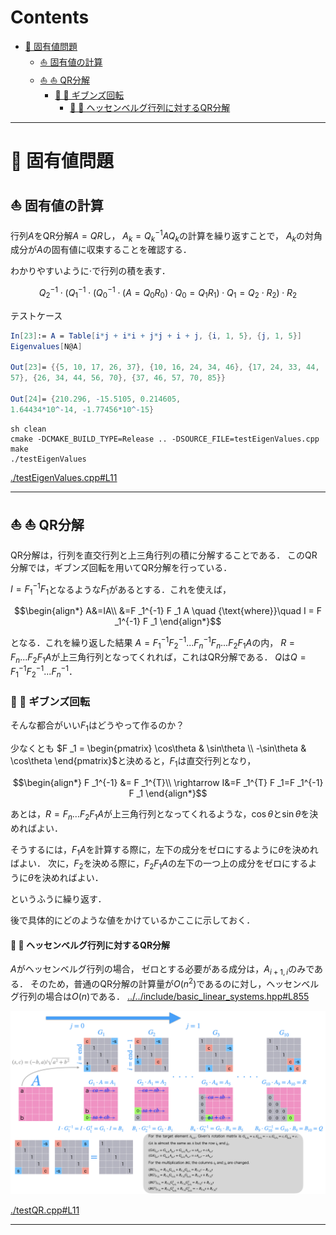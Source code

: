 # Contents
- [🐋 固有値問題](#🐋-固有値問題)
    - [⛵ 固有値の計算](#⛵-固有値の計算)
    - [⛵ ⛵ QR分解](#⛵-⛵-QR分解)
        - [🪼 🪼 ギブンズ回転](#🪼-🪼-ギブンズ回転)
            - [🪸 🪸 ヘッセンベルグ行列に対するQR分解](#🪸-🪸-ヘッセンベルグ行列に対するQR分解)


---
# 🐋 固有値問題 

## ⛵ 固有値の計算 

行列$`A`$をQR分解$`A=QR`$し，
$`A _k = Q _k^{-1} A Q _k`$の計算を繰り返すことで，
$`A _k`$の対角成分が$`A`$の固有値に収束することを確認する．

わかりやすいように$`\cdot`$で行列の積を表す．

```math
Q _2^{-1} \cdot (Q _1^{-1} \cdot (Q _0^{-1} \cdot (A = Q _0R _0) \cdot Q _0=Q _1R _1) \cdot Q _1=Q _2 \cdot R _2) \cdot R _2
```

テストケース

```Mathematica
In[23]:= A = Table[i*j + i*i + j*j + i + j, {i, 1, 5}, {j, 1, 5}]
Eigenvalues[N@A]

Out[23]= {{5, 10, 17, 26, 37}, {10, 16, 24, 34, 46}, {17, 24, 33, 44,
57}, {26, 34, 44, 56, 70}, {37, 46, 57, 70, 85}}

Out[24]= {210.296, -15.5105, 0.214605,
1.64434*10^-14, -1.77456*10^-15}
```


```shell
sh clean
cmake -DCMAKE_BUILD_TYPE=Release .. -DSOURCE_FILE=testEigenValues.cpp
make
./testEigenValues
```

[./testEigenValues.cpp#L11](./testEigenValues.cpp#L11)

---
## ⛵ ⛵ QR分解  

QR分解は，行列を直交行列と上三角行列の積に分解することである．
このQR分解では，ギブンズ回転を用いてQR分解を行っている．

$`I = F _1^{-1} F _1`$となるような$`F _1`$があるとする．これを使えば，

```math
\begin{align*}
A&=IA\\
&=F _1^{-1} F _1 A \quad {\text{where}}\quad I = F _1^{-1} F _1
\end{align*}
```

となる．これを繰り返した結果
$`A = F _1^{-1} F _2^{-1} ...F _n^{-1} F _n ... F _2 F _1 A`$の内，
$`R = F _n ... F _2 F _1 A`$が上三角行列となってくれれば，これはQR分解である．
$`Q`$は$`Q = F _1^{-1} F _2^{-1} ...F _n^{-1}`$．

### 🪼 🪼 ギブンズ回転  

そんな都合がいい$`F _1`$はどうやって作るのか？

少なくとも
$`F _1 = \begin{pmatrix} \cos\theta & \sin\theta \\ -\sin\theta & \cos\theta \end{pmatrix}`$と決めると，$`F _1`$は直交行列となり，

```math
\begin{align*}
F _1^{-1} &= F _1^{T}\\
\rightarrow I&=F _1^{T} F _1=F _1^{-1} F _1
\end{align*}
```

あとは，$`R = F _n ... F _2 F _1 A`$が上三角行列となってくれるような，$`\cos\theta`$と$`\sin\theta`$を決めればよい．

そうするには，$`F _1 A`$を計算する際に，左下の成分をゼロにするように$`\theta`$を決めればよい．
次に，$`F _2`$を決める際に，$`F _2 F _1 A`$の左下の一つ上の成分をゼロにするように$`\theta`$を決めればよい．

というふうに繰り返す．

後で具体的にどのような値をかけているかここに示しておく．

#### 🪸 🪸 ヘッセンベルグ行列に対するQR分解  

$`A`$がヘッセンベルグ行列の場合，
ゼロとする必要がある成分は，$`A _{i+1,i}`$のみである．
そのため，普通のQR分解の計算量が$`O(n^2)`$であるのに対し，ヘッセンベルグ行列の場合は$`O(n)`$である．
[../../include/basic_linear_systems.hpp#L855](../../include/basic_linear_systems.hpp#L855)


![QR.png](QR.png)

[./testQR.cpp#L11](./testQR.cpp#L11)

---
